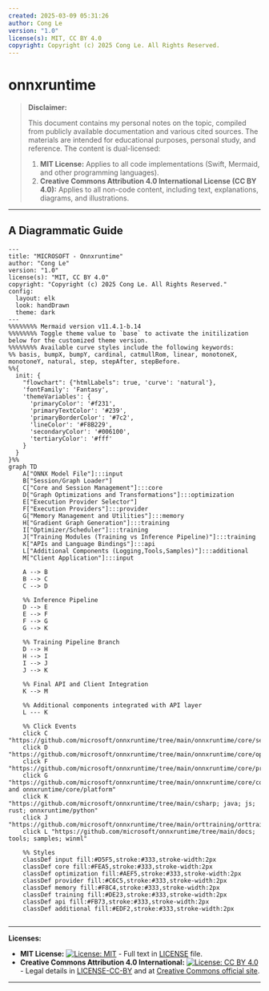 ```yaml
---
created: 2025-03-09 05:31:26
author: Cong Le
version: "1.0"
license(s): MIT, CC BY 4.0
copyright: Copyright (c) 2025 Cong Le. All Rights Reserved.
---
```




# onnxruntime
> **Disclaimer:**
>
> This document contains my personal notes on the topic,
> compiled from publicly available documentation and various cited sources.
> The materials are intended for educational purposes, personal study, and reference.
> The content is dual-licensed:
> 1. **MIT License:** Applies to all code implementations (Swift, Mermaid, and other programming languages).
> 2. **Creative Commons Attribution 4.0 International License (CC BY 4.0):** Applies to all non-code content, including text, explanations, diagrams, and illustrations.
---


## A Diagrammatic Guide 



```mermaid
---
title: "MICROSOFT - Onnxruntime"
author: "Cong Le"
version: "1.0"
license(s): "MIT, CC BY 4.0"
copyright: "Copyright (c) 2025 Cong Le. All Rights Reserved."
config:
  layout: elk
  look: handDrawn
  theme: dark
---
%%%%%%%% Mermaid version v11.4.1-b.14
%%%%%%%% Toggle theme value to `base` to activate the initilization below for the customized theme version.
%%%%%%%% Available curve styles include the following keywords:
%% basis, bumpX, bumpY, cardinal, catmullRom, linear, monotoneX, monotoneY, natural, step, stepAfter, stepBefore.
%%{
  init: {
    "flowchart": {"htmlLabels": true, 'curve': 'natural'},
    'fontFamily': 'Fantasy',
    'themeVariables': {
      'primaryColor': '#f231',
      'primaryTextColor': '#239',
      'primaryBorderColor': '#7c2',
      'lineColor': '#F8B229',
      'secondaryColor': '#006100',
      'tertiaryColor': '#fff'
    }
  }
}%%
graph TD
    A["ONNX Model File"]:::input
    B["Session/Graph Loader"]
    C["Core and Session Management"]:::core
    D["Graph Optimizations and Transformations"]:::optimization
    E["Execution Provider Selector"]
    F["Execution Providers"]:::provider
    G["Memory Management and Utilities"]:::memory
    H["Gradient Graph Generation"]:::training
    I["Optimizer/Scheduler"]:::training
    J["Training Modules (Training vs Inference Pipeline)"]:::training
    K["APIs and Language Bindings"]:::api
    L["Additional Components (Logging,Tools,Samples)"]:::additional
    M["Client Application"]:::input

    A --> B
    B --> C
    C --> D

    %% Inference Pipeline
    D --> E
    E --> F
    F --> G
    G --> K

    %% Training Pipeline Branch
    D --> H
    H --> I
    I --> J
    J --> K

    %% Final API and Client Integration
    K --> M

    %% Additional components integrated with API layer
    L --- K

    %% Click Events
    click C "https://github.com/microsoft/onnxruntime/tree/main/onnxruntime/core/session"
    click D "https://github.com/microsoft/onnxruntime/tree/main/onnxruntime/core/optimizer"
    click F "https://github.com/microsoft/onnxruntime/tree/main/onnxruntime/core/providers"
    click G "https://github.com/microsoft/onnxruntime/tree/main/onnxruntime/core/common and onnxruntime/core/platform"
    click K "https://github.com/microsoft/onnxruntime/tree/main/csharp; java; js; rust; onnxruntime/python"
    click J "https://github.com/microsoft/onnxruntime/tree/main/orttraining/orttraining"
    click L "https://github.com/microsoft/onnxruntime/tree/main/docs; tools; samples; winml"

    %% Styles
    classDef input fill:#D5F5,stroke:#333,stroke-width:2px
    classDef core fill:#FEA5,stroke:#333,stroke-width:2px
    classDef optimization fill:#AEF5,stroke:#333,stroke-width:2px
    classDef provider fill:#C6C5,stroke:#333,stroke-width:2px
    classDef memory fill:#F8C4,stroke:#333,stroke-width:2px
    classDef training fill:#DE23,stroke:#333,stroke-width:2px
    classDef api fill:#FB73,stroke:#333,stroke-width:2px
    classDef additional fill:#EDF2,stroke:#333,stroke-width:2px
    
```





---
**Licenses:**

- **MIT License:**  [![License: MIT](https://img.shields.io/badge/License-MIT-yellow.svg)](LICENSE) - Full text in [LICENSE](LICENSE) file.
- **Creative Commons Attribution 4.0 International:** [![License: CC BY 4.0](https://licensebuttons.net/l/by/4.0/88x31.png)](LICENSE-CC-BY) - Legal details in [LICENSE-CC-BY](LICENSE-CC-BY) and at [Creative Commons official site](http://creativecommons.org/licenses/by/4.0/).

---